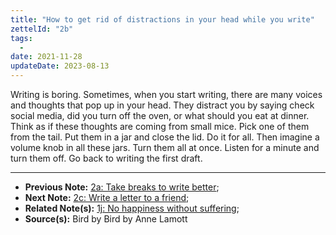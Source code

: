 ```yaml
---
title: "How to get rid of distractions in your head while you write"
zettelId: "2b"
tags:
  -
date: 2021-11-28
updateDate: 2023-08-13
---
```


Writing is boring. Sometimes, when you start writing, there are many voices and thoughts that pop up in your head. They distract you by saying check social media, did you turn off the oven, or what should you eat at dinner. Think as if these thoughts are coming from small mice. Pick one of them from the tail. Put them in a jar and close the lid. Do it for all. Then imagine a volume knob in all these jars. Turn them all at once. Listen for a minute and turn them off. Go back to writing the first draft.

---

- **Previous Note:** [2a: Take breaks to write better](/notes/2a/);
- **Next Note:** [2c: Write a letter to a friend](/notes/2c/);
- **Related Note(s):** [1j: No happiness without suffering](/notes/1j/);
- **Source(s):** Bird by Bird by Anne Lamott
